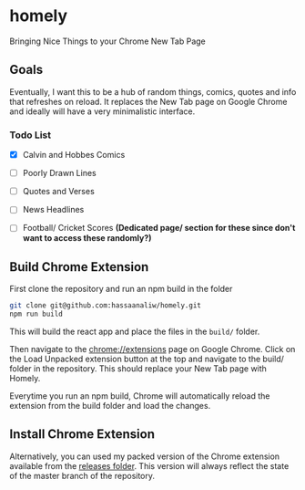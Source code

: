 # homely
Bringing Nice Things to your Chrome New Tab Page

## Goals

Eventually, I want this to be a hub of random things, comics, quotes and info that refreshes on reload. It replaces the New Tab page on Google Chrome and ideally will have a very minimalistic interface.

### Todo List

- [x] Calvin and Hobbes Comics
- [ ] Poorly Drawn Lines
- [ ] Quotes and Verses
- [ ] News Headlines 
- [ ] Football/ Cricket Scores __(Dedicated page/ section for these since don't want to access these randomly?)__


## Build Chrome Extension

First clone the repository and run an npm build in the folder

``` bash
git clone git@github.com:hassaanaliw/homely.git
npm run build
```

This will build the react app and place the files in the ``build/`` folder.

Then navigate to the [chrome://extensions](chrome://extensions) page on Google Chrome. Click on the Load Unpacked extension button at the top and navigate to the build/ folder in the repository. This should replace your New Tab page with Homely. 

Everytime you run an npm build, Chrome will automatically reload the extension from the build folder and load the changes.

## Install Chrome Extension

Alternatively, you can used my packed version of the Chrome extension available from the [releases folder](https://github.com/hassaanaliw/homely/releases/). This version will always reflect the state of the master branch of the repository.
